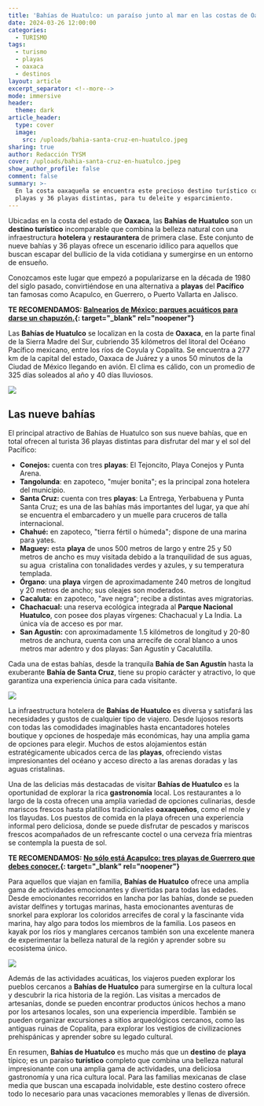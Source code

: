 ```yaml
---
title: 'Bahías de Huatulco: un paraíso junto al mar en las costas de Oaxaca'
date: 2024-03-26 12:00:00
categories:
  - TURISMO
tags:
  - turismo
  - playas
  - oaxaca
  - destinos
layout: article
excerpt_separator: <!--more-->
mode: immersive
header:
  theme: dark
article_header:
  type: cover
  image:
    src: /uploads/bahia-santa-cruz-en-huatulco.jpeg
sharing: true
author: Redacción TYSM
cover: /uploads/bahia-santa-cruz-en-huatulco.jpeg
show_author_profile: false
comment: false
summary: >-
  En la costa oaxaqueña se encuentra este precioso destino turístico con nueve
  playas y 36 playas distintas, para tu deleite y esparcimiento.
---
```

Ubicadas en la costa del estado de **Oaxaca**, las **Bahías de Huatulco** son un **destino turístico** incomparable que combina la belleza natural con una infraestructura **hotelera** y **restaurantera** de primera clase. Este conjunto de nueve bahías y 36 playas ofrece un escenario idílico para aquellos que buscan escapar del bullicio de la vida cotidiana y sumergirse en un entorno de ensueño.

Conozcamos este lugar que empezó a popularizarse en la década de 1980 del siglo pasado, convirtiéndose en una alternativa a **playas** del **Pacífico** tan famosas como Acapulco, en Guerrero, o Puerto Vallarta en Jalisco.

**TE RECOMENDAMOS: [Balnearios de México: parques acuáticos para darse un chapuzón.](https://blog.tonoysumariachi.com/turismo/2024/03/01/balnearios-de-m%C3%A9xico-parques-acu%C3%A1ticos-para-darse-un-chapuz%C3%B3n.html){: target="_blank" rel="noopener"}**

Las **Bahías de Huatulco** se localizan en la costa de **Oaxaca**, en la parte final de la Sierra Madre del Sur, cubriendo 35 kilómetros del litoral del Océano Pacífico mexicano, entre los ríos de Coyula y Copalita. Se encuentra a 277 km de la capital del estado, Oaxaca de Juárez y a unos 50 minutos de la Ciudad de México llegando en avión. El clima es cálido, con un promedio de 325 días soleados al año y 40 días lluviosos.

![](https://upload.wikimedia.org/wikipedia/commons/thumb/8/8d/Bahia_de_Tangolunda_Huatulco.jpg/1024px-Bahia_de_Tangolunda_Huatulco.jpg)

## Las nueve bahías

El principal atractivo de Bahías de Huatulco son sus nueve bahías, que en total ofrecen al turista 36 playas distintas para disfrutar del mar y el sol del Pacífico:

* **Conejos:** cuenta con tres **playas**: El Tejoncito, Playa Conejos y Punta Arena.
* **Tangolunda**: en zapoteco, "mujer bonita"; es la principal zona hotelera del municipio.
* **Santa Cruz:** cuenta con tres **playas**: La Entrega, Yerbabuena y Punta Santa Cruz; es una de las bahías más importantes del lugar, ya que ahí se encuentra el embarcadero y un muelle para cruceros de talla internacional.
* **Chahué:** en zapoteco, "tierra fértil o húmeda"; dispone de una marina para yates.
* **Maguey:** esta **playa** de unos 500 metros de largo y entre 25 y 50 metros de ancho es muy visitada debido a la tranquilidad de sus aguas, su agua &nbsp;cristalina con tonalidades verdes y azules, y su temperatura templada.
* **Órgano**: una&nbsp;**playa** virgen de aproximadamente 240 metros de longitud y 20 metros de ancho; sus oleajes son moderados.
* **Cacaluta:** en zapoteco, "ave negra"; recibe a distintas aves migratorias.
* **Chachacual:**&nbsp;una reserva ecológica integrada al **Parque Nacional Huatulco**, con posee dos playas vírgenes: Chachacual y La India. La única vía de acceso es por mar.
* **San Agustín:** con aproximadamente 1.5 kilómetros de longitud y 20-80 metros de anchura, cuenta con una arrecife de coral blanco a unos metros mar adentro y dos playas: San Agustín y Cacalutilla.

​​​Cada una de estas bahías, desde la tranquila **Bahía de San Agustín** hasta la exuberante **Bahía de Santa Cruz**, tiene su propio carácter y atractivo, lo que garantiza una experiencia única para cada visitante.

![](https://upload.wikimedia.org/wikipedia/commons/thumb/0/0b/Vista_A%C3%A9rea_de_Huatulco.jpg/1024px-Vista_A%C3%A9rea_de_Huatulco.jpg)

La infraestructura hotelera de **Bahías de Huatulco** es diversa y satisfará las necesidades y gustos de cualquier tipo de viajero. Desde lujosos resorts con todas las comodidades imaginables hasta encantadores hoteles boutique y opciones de hospedaje más económicas, hay una amplia gama de opciones para elegir. Muchos de estos alojamientos están estratégicamente ubicados cerca de las **playas**, ofreciendo vistas impresionantes del océano y acceso directo a las arenas doradas y las aguas cristalinas.

Una de las delicias más destacadas de visitar **Bahías de Huatulco** es la oportunidad de explorar la rica **gastronomía** local. Los restaurantes a lo largo de la costa ofrecen una amplia variedad de opciones culinarias, desde mariscos frescos hasta platillos tradicionales **oaxaqueños**, como el mole y los tlayudas. Los puestos de comida en la playa ofrecen una experiencia informal pero deliciosa, donde se puede disfrutar de pescados y mariscos frescos acompañados de un refrescante coctel o una cerveza fría mientras se contempla la puesta de sol.

**TE RECOMENDAMOS:&nbsp;[No sólo está Acapulco: tres playas de Guerrero que debes conocer.](https://blog.tonoysumariachi.com/turismo/2023/11/23/no-s%C3%B3lo-est%C3%A1-acapulco-tres-playas-de-guerrero-que-debes-conocer.html){: target="_blank" rel="noopener"}**

Para aquellos que viajan en familia, **Bahías de Huatulco** ofrece una amplia gama de actividades emocionantes y divertidas para todas las edades. Desde emocionantes recorridos en lancha por las bahías, donde se pueden avistar delfines y tortugas marinas, hasta emocionantes aventuras de snorkel para explorar los coloridos arrecifes de coral y la fascinante vida marina, hay algo para todos los miembros de la familia. Los paseos en kayak por los ríos y manglares cercanos también son una excelente manera de experimentar la belleza natural de la región y aprender sobre su ecosistema único.

![](https://upload.wikimedia.org/wikipedia/commons/thumb/4/46/Monumental_Letters_in_Huatulco.jpg/1024px-Monumental_Letters_in_Huatulco.jpg)

Además de las actividades acuáticas, los viajeros pueden explorar los pueblos cercanos a **Bahías de Huatulco** para sumergirse en la cultura local y descubrir la rica historia de la región. Las visitas a mercados de artesanías, donde se pueden encontrar productos únicos hechos a mano por los artesanos locales, son una experiencia imperdible. También se pueden organizar excursiones a sitios arqueológicos cercanos, como las antiguas ruinas de Copalita, para explorar los vestigios de civilizaciones prehispánicas y aprender sobre su legado cultural.

En resumen, **Bahías de Huatulco** es mucho más que un **destino** de **playa** típico; es un paraíso **turístico** completo que combina una belleza natural impresionante con una amplia gama de actividades, una deliciosa gastronomía y una rica cultura local. Para las familias mexicanas de clase media que buscan una escapada inolvidable, este destino costero ofrece todo lo necesario para unas vacaciones memorables y llenas de diversión.